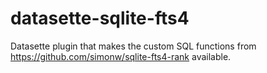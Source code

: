 # datasette-sqlite-fts4

Datasette plugin that makes the custom SQL functions from https://github.com/simonw/sqlite-fts4-rank available.
